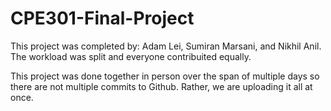 # CPE301-Final-Project

This project was completed by: Adam Lei, Sumiran Marsani, and Nikhil Anil. The workload was split and everyone contribuited equally. 

This project was done together in person over the span of multiple days so there are not multiple commits to Github. Rather, we are uploading it all at once.

